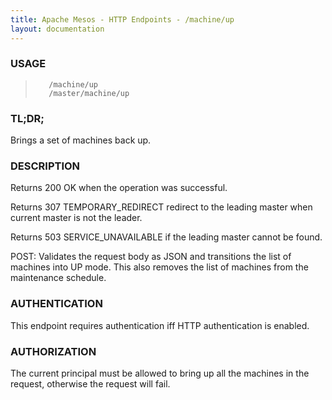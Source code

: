 ```yaml
---
title: Apache Mesos - HTTP Endpoints - /machine/up
layout: documentation
---
```

<!--- This is an automatically generated file. DO NOT EDIT! --->

### USAGE ###
>        /machine/up
>        /master/machine/up

### TL;DR; ###
Brings a set of machines back up.

### DESCRIPTION ###
Returns 200 OK when the operation was successful.

Returns 307 TEMPORARY_REDIRECT redirect to the leading master when
current master is not the leader.

Returns 503 SERVICE_UNAVAILABLE if the leading master cannot be
found.

POST: Validates the request body as JSON and transitions
  the list of machines into UP mode.  This also removes
  the list of machines from the maintenance schedule.


### AUTHENTICATION ###
This endpoint requires authentication iff HTTP authentication is
enabled.

### AUTHORIZATION ###
The current principal must be allowed to bring up all the machines
in the request, otherwise the request will fail.
